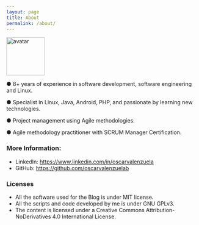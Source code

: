 ```yaml
---
layout: page
title: About
permalink: /about/
---
```


<img class="size-full wp-image-634 alignnone" src="http://www.ovalenzuela.com/wp-content/uploads/2016/02/avatar.jpg" alt="avatar" width="100" height="100" />

● 8+ years of experience in software development, software engineering and Linux.

● Specialist in Linux, Java, Android, PHP, and passionate by learning new technologies.

● Project management using Agile methodologies.

● Agile methodology practitioner with SCRUM Manager Certification.


### More Information:

* LinkedIn: <a href="https://www.linkedin.com/in/oscarvalenzuela" target="_blank">https://www.linkedin.com/in/oscarvalenzuela</a>
* GitHub: <a href="https://github.com/oscarvalenzuelab" target="_blank">https://github.com/oscarvalenzuelab</a>


### Licenses

* All the software used for the Blog is under MIT license.
* All the scripts and code developed by me is under GNU GPLv3.
* The content is licensed under a Creative Commons Attribution-NoDerivatives 4.0 International License.
